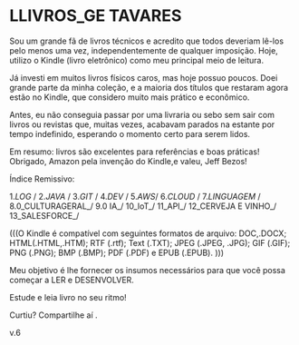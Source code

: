 # LLIVROS_GE TAVARES 

Sou um grande fã de livros técnicos e acredito que todos deveriam lê-los pelo menos uma vez, 
independentemente de qualquer imposição. Hoje, utilizo o Kindle (livro eletrônico) como meu principal meio de leitura.

Já investi em muitos livros físicos caros, mas hoje possuo poucos. Doei grande parte da minha coleção, e a maioria dos títulos que restaram agora estão no Kindle, que considero muito mais prático e econômico.

Antes, eu não conseguia passar por uma livraria ou sebo sem sair com livros ou revistas que, muitas vezes, acabavam parados na estante por tempo indefinido, esperando o momento certo para serem lidos.

Em resumo: livros são excelentes para referências e boas práticas! Obrigado, Amazon pela invenção do Kindle,e valeu, Jeff Bezos! 


Índice Remissivo:

1._LOG_   /
2._JAVA_  /
3._GIT_  /
4._DEV_ /
5._AWS_/
6._CLOUD_ / 
7._LINGUAGEM_ /
8.0_CULTURAGERAL_/
9.0 IA_/
10_IoT_/
11_API_/
12_CERVEJA E VINHO_/
13_SALESFORCE_/ 



(((O Kindle é compatível com seguintes formatos de arquivo: 
DOC,.DOCX; HTML(.HTML,.HTM); RTF (.rtf); Text (.TXT); JPEG (.JPEG, .JPG); GIF (.GIF); PNG (.PNG); BMP (.BMP); PDF (.PDF) e EPUB (.EPUB).
)))


Meu objetivo é lhe fornecer os insumos necessários para que você possa começar a LER e DESENVOLVER.


Estude e leia livro no seu ritmo! 

Curtiu? Compartilhe aí .

v.6
